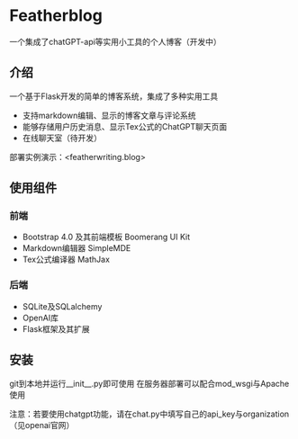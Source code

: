 # Featherblog
一个集成了chatGPT-api等实用小工具的个人博客（开发中）

## 介绍
一个基于Flask开发的简单的博客系统，集成了多种实用工具
* 支持markdown编辑、显示的博客文章与评论系统
* 能够存储用户历史消息、显示Tex公式的ChatGPT聊天页面
* 在线聊天室（待开发）

部署实例演示：<featherwriting.blog>

## 使用组件
### 前端
* Bootstrap 4.0 及其前端模板 Boomerang UI Kit
* Markdown编辑器 SimpleMDE
* Tex公式编译器 MathJax
### 后端
* SQLite及SQLalchemy
* OpenAI库
* Flask框架及其扩展

## 安装
git到本地并运行__init__.py即可使用
在服务器部署可以配合mod_wsgi与Apache使用

注意：若要使用chatgpt功能，请在chat.py中填写自己的api_key与organization（见openai官网）
